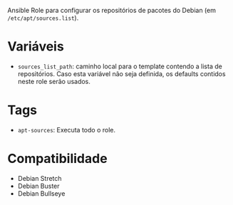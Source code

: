 Ansible Role para configurar os repositórios de pacotes do Debian (em
`/etc/apt/sources.list`).

# Variáveis

- `sources_list_path`: caminho local para o template contendo a lista de
  repositórios. Caso esta variável não seja definida, os defaults contidos neste
  role serão usados.

# Tags

- `apt-sources`: Executa todo o role.

# Compatibilidade

- Debian Stretch
- Debian Buster
- Debian Bullseye
